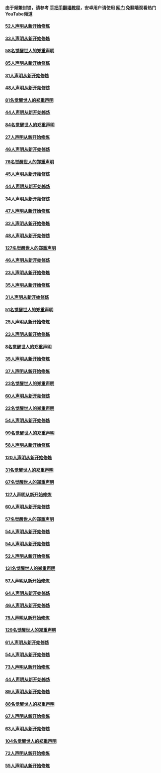 #### 由于频繁封锁，请参考 [手把手翻墙教程](https://github.com/gfw-breaker/guides/wiki/)，安卓用户请使用 [网门](https://github.com/gfw-breaker/nogfw/blob/master/dl.md?t=03150900) 免翻墙观看热门YouTube频道 

#### [52人声明从新开始修炼](../pages/91/421846.md?t=03150900) 

#### [33人声明从新开始修炼](../pages/91/421804.md?t=03150900) 

#### [58名觉醒世人的郑重声明](../pages/91/421845.md?t=03150900) 

#### [85人声明从新开始修炼](../pages/91/421769.md?t=03150900) 

#### [31人声明从新开始修炼](../pages/91/421763.md?t=03150900) 

#### [48人声明从新开始修炼](../pages/91/421605.md?t=03150900) 

#### [81名觉醒世人的郑重声明](../pages/91/421656.md?t=03150900) 

#### [44人声明从新开始修炼](../pages/91/421544.md?t=03150900) 

#### [84名觉醒世人的郑重声明](../pages/91/421543.md?t=03150900) 

#### [27人声明从新开始修炼](../pages/91/421465.md?t=03150900) 

#### [46人声明从新开始修炼](../pages/91/421454.md?t=03150900) 

#### [76名觉醒世人的郑重声明](../pages/91/421453.md?t=03150900) 

#### [45人声明从新开始修炼](../pages/91/421452.md?t=03150900) 

#### [44人声明从新开始修炼](../pages/91/421422.md?t=03150900) 

#### [34人声明从新开始修炼](../pages/91/421322.md?t=03150900) 

#### [47人声明从新开始修炼](../pages/91/421264.md?t=03150900) 

#### [32人声明从新开始修炼](../pages/91/421225.md?t=03150900) 

#### [48人声明从新开始修炼](../pages/91/421202.md?t=03150900) 

#### [127名觉醒世人的郑重声明](../pages/91/421224.md?t=03150900) 

#### [46人声明从新开始修炼](../pages/91/421203.md?t=03150900) 

#### [23人声明从新开始修炼](../pages/91/421138.md?t=03150900) 

#### [35人声明从新开始修炼](../pages/91/421122.md?t=03150900) 

#### [31人声明从新开始修炼](../pages/91/421081.md?t=03150900) 

#### [51名觉醒世人的郑重声明](../pages/91/421080.md?t=03150900) 

#### [25人声明从新开始修炼](../pages/91/421020.md?t=03150900) 

#### [23人声明从新开始修炼](../pages/91/420884.md?t=03150900) 

#### [8名觉醒世人的郑重声明](../pages/91/420883.md?t=03150900) 

#### [35人声明从新开始修炼](../pages/91/420809.md?t=03150900) 

#### [37人声明从新开始修炼](../pages/91/420766.md?t=03150900) 

#### [23名觉醒世人的郑重声明](../pages/91/420765.md?t=03150900) 

#### [60人声明从新开始修炼](../pages/91/420727.md?t=03150900) 

#### [22名觉醒世人的郑重声明](../pages/91/420726.md?t=03150900) 

#### [54人声明从新开始修炼](../pages/91/420529.md?t=03150900) 

#### [99名觉醒世人的郑重声明](../pages/91/420528.md?t=03150900) 

#### [58人声明从新开始修炼](../pages/91/420198.md?t=03150900) 

#### [120人声明从新开始修炼](../pages/91/420141.md?t=03150900) 

#### [31名觉醒世人的郑重声明](../pages/91/420197.md?t=03150900) 

#### [67名觉醒世人的郑重声明](../pages/91/420140.md?t=03150900) 

#### [127人声明从新开始修炼](../pages/91/420082.md?t=03150900) 

#### [60人声明从新开始修炼](../pages/91/420081.md?t=03150900) 

#### [57名觉醒世人的郑重声明](../pages/91/420080.md?t=03150900) 

#### [54人声明从新开始修炼](../pages/91/419533.md?t=03150900) 

#### [54人声明从新开始修炼](../pages/91/419532.md?t=03150900) 

#### [52人声明从新开始修炼](../pages/91/419531.md?t=03150900) 

#### [131名觉醒世人的郑重声明](../pages/91/419530.md?t=03150900) 

#### [57人声明从新开始修炼](../pages/91/419430.md?t=03150900) 

#### [64人声明从新开始修炼](../pages/91/419429.md?t=03150900) 

#### [46人声明从新开始修炼](../pages/91/419428.md?t=03150900) 

#### [75人声明从新开始修炼](../pages/91/419427.md?t=03150900) 

#### [129名觉醒世人的郑重声明](../pages/91/419426.md?t=03150900) 

#### [61人声明从新开始修炼](../pages/91/419198.md?t=03150900) 

#### [54人声明从新开始修炼](../pages/91/419197.md?t=03150900) 

#### [73人声明从新开始修炼](../pages/91/419196.md?t=03150900) 

#### [44人声明从新开始修炼](../pages/91/419075.md?t=03150900) 

#### [89人声明从新开始修炼](../pages/91/419074.md?t=03150900) 

#### [88名觉醒世人的郑重声明](../pages/91/419195.md?t=03150900) 

#### [67人声明从新开始修炼](../pages/91/419073.md?t=03150900) 

#### [63人声明从新开始修炼](../pages/91/419072.md?t=03150900) 

#### [104名觉醒世人的郑重声明](../pages/91/419071.md?t=03150900) 

#### [72人声明从新开始修炼](../pages/91/418902.md?t=03150900) 

#### [55人声明从新开始修炼](../pages/91/418901.md?t=03150900) 

